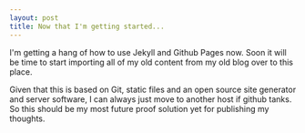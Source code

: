 ```yaml
---
layout: post
title: Now that I'm getting started... 
---
```


<p>I'm getting a hang of how to use Jekyll and Github Pages now. Soon it will be time to start importing all of my old content from my old blog over to this place. 

Given that this is based on Git, static files and an open source site generator and server software, I can always just move to another host if github tanks. So this should be my most future proof solution yet for publishing my thoughts.<p/>